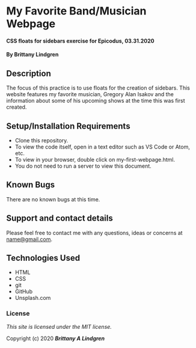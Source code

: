 # My Favorite Band/Musician Webpage

#### CSS floats for sidebars exercise for Epicodus, 03.31.2020

#### By Brittany Lindgren

## Description

The focus of this practice is to use floats for the creation of sidebars. This website features my favorite musician, Gregory Alan Isakov and the information about some of his upcoming shows at the time this was first created.

## Setup/Installation Requirements

* Clone this repository.
* To view the code itself, open in a text editor such as VS Code or Atom, etc.
* To view in your browser, double click on my-first-webpage.html.
* You do not need to run a server to view this document.

## Known Bugs

There are no known bugs at this time.

## Support and contact details

Please feel free to contact me with any questions, ideas or concerns at name@gmail.com.

## Technologies Used

* HTML
* CSS
* git
* GitHub
* Unsplash.com

### License

*This site is licensed under the MIT license.*

Copyright (c) 2020 **_Brittany A Lindgren_**